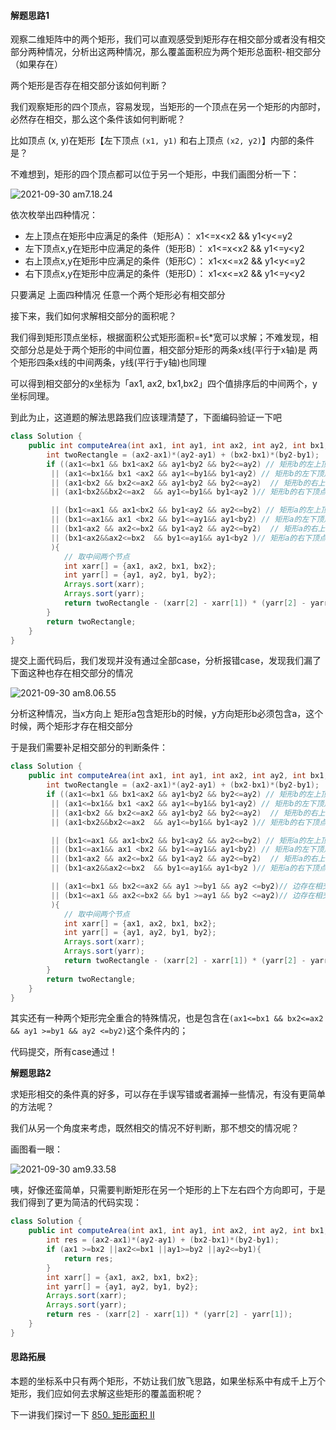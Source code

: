 #### 解题思路1

观察二维矩阵中的两个矩形，我们可以直观感受到矩形存在相交部分或者没有相交部分两种情况，分析出这两种情况，那么覆盖面积应为两个矩形总面积-相交部分（如果存在）

两个矩形是否存在相交部分该如何判断？

我们观察矩形的四个顶点，容易发现，当矩形的一个顶点在另一个矩形的内部时，必然存在相交，那么这个条件该如何判断呢？

比如顶点 (x, y)在矩形【左下顶点 `(x1, y1)` 和右上顶点 `(x2, y2)`】内部的条件是？

不难想到，矩形的四个顶点都可以位于另一个矩形，中我们画图分析一下：

![2021-09-30 am7.18.24](/Users/dw/Documents/Pictures/blog/2021-09-30%20am7.18.24-20210930095202858.png)



依次枚举出四种情况：

- 左上顶点在矩形中应满足的条件（矩形A）： x1<=x<x2 && y1<y<=y2 
-  左下顶点x,y在矩形中应满足的条件（矩形B）： x1<=x<x2 && y1<=y<y2
-  右上顶点x,y在矩形中应满足的条件（矩形C）： x1<x<=x2 && y1<y<=y2 
-  右下顶点x,y在矩形中应满足的条件（矩形D）： x1<x<=x2  && y1<=y<y2



只要满足 上面四种情况 任意一个两个矩形必有相交部分



接下来，我们如何求解相交部分的面积呢？



我们得到矩形顶点坐标，根据面积公式矩形面积=长*宽可以求解；不难发现，相交部分总是处于两个矩形的中间位置，相交部分矩形的两条x线(平行于x轴)是 两个矩形四条x线的中间两条，y线(平行于y轴)也同理

可以得到相交部分的x坐标为「ax1, ax2, bx1,bx2」四个值排序后的中间两个，y坐标同理。



到此为止，这道题的解法思路我们应该理清楚了，下面编码验证一下吧

```java
class Solution {
    public int computeArea(int ax1, int ay1, int ax2, int ay2, int bx1, int by1, int bx2, int by2) {
        int twoRectangle = (ax2-ax1)*(ay2-ay1) + (bx2-bx1)*(by2-by1);
        if ((ax1<=bx1 && bx1<ax2 && ay1<by2 && by2<=ay2) // 矩形b的左上顶点（bx1,by2）在矩形a中
         || (ax1<=bx1&& bx1 <ax2 && ay1<=by1&& by1<ay2) // 矩形b的左下顶点（bx1,by1）在矩形a中
         || (ax1<bx2 && bx2<=ax2 && ay1<by2 && by2<=ay2)  // 矩形b的右上顶点（bx2,by2）在矩形a中
         || (ax1<bx2&&bx2<=ax2  && ay1<=by1&& by1<ay2 )// 矩形b的右下顶点（bx2,by1）在矩形a中

         || (bx1<=ax1 && ax1<bx2 && by1<ay2 && ay2<=by2) // 矩形a的左上顶点（ax1,ay2）在矩形b中
         || (bx1<=ax1&& ax1 <bx2 && by1<=ay1&& ay1<by2) // 矩形a的左下顶点（ax1,ay1）在矩形b中
         || (bx1<ax2 && ax2<=bx2 && by1<ay2 && ay2<=by2)  // 矩形a的右上顶点（ax2,ay2）在矩形b中
         || (bx1<ax2&&ax2<=bx2  && by1<=ay1&& ay1<by2 )// 矩形a的右下顶点（ax2,ay1）在矩形b中
         ){
            // 取中间两个节点
            int xarr[] = {ax1, ax2, bx1, bx2};
            int yarr[] = {ay1, ay2, by1, by2};
            Arrays.sort(xarr);
            Arrays.sort(yarr);
            return twoRectangle - (xarr[2] - xarr[1]) * (yarr[2] - yarr[1]);
        }
        return twoRectangle;
    }
}
```



提交上面代码后，我们发现并没有通过全部case，分析报错case，发现我们漏了下面这种也存在相交部分的情况



![2021-09-30 am8.06.55](/Users/dw/Documents/Pictures/blog/2021-09-30%20am8.06.55-2966722.png)



分析这种情况，当x方向上 矩形a包含矩形b的时候，y方向矩形b必须包含a，这个时候，两个矩形才存在相交部分



于是我们需要补足相交部分的判断条件：



```java
class Solution {
    public int computeArea(int ax1, int ay1, int ax2, int ay2, int bx1, int by1, int bx2, int by2) {
        int twoRectangle = (ax2-ax1)*(ay2-ay1) + (bx2-bx1)*(by2-by1);
        if ((ax1<=bx1 && bx1<ax2 && ay1<by2 && by2<=ay2) // 矩形b的左上顶点（bx1,by2）在矩形a中
         || (ax1<=bx1&& bx1 <ax2 && ay1<=by1&& by1<ay2) // 矩形b的左下顶点（bx1,by1）在矩形a中
         || (ax1<bx2 && bx2<=ax2 && ay1<by2 && by2<=ay2)  // 矩形b的右上顶点（bx2,by2）在矩形a中
         || (ax1<bx2&&bx2<=ax2  && ay1<=by1&& by1<ay2 )// 矩形b的右下顶点（bx2,by1）在矩形a中

         || (bx1<=ax1 && ax1<bx2 && by1<ay2 && ay2<=by2) // 矩形a的左上顶点（ax1,ay2）在矩形b中
         || (bx1<=ax1&& ax1 <bx2 && by1<=ay1&& ay1<by2) // 矩形a的左下顶点（ax1,ay1）在矩形b中
         || (bx1<ax2 && ax2<=bx2 && by1<ay2 && ay2<=by2)  // 矩形a的右上顶点（ax2,ay2）在矩形b中
         || (bx1<ax2&&ax2<=bx2  && by1<=ay1&& ay1<by2 )// 矩形a的右下顶点（ax2,ay1）在矩形b中

         || (ax1<=bx1 && bx2<=ax2 && ay1 >=by1 && ay2 <=by2)// 边存在相交部分（a水平方向更长）
         || (bx1<=ax1 && ax2<=bx2 && by1 >=ay1 && by2 <=ay2)// 边存在相交部分（b水平方向更长）
         ){
            // 取中间两个节点
            int xarr[] = {ax1, ax2, bx1, bx2};
            int yarr[] = {ay1, ay2, by1, by2};
            Arrays.sort(xarr);
            Arrays.sort(yarr);
            return twoRectangle - (xarr[2] - xarr[1]) * (yarr[2] - yarr[1]);
        }
        return twoRectangle;
    }
}
```



其实还有一种两个矩形完全重合的特殊情况，也是包含在`(ax1<=bx1 && bx2<=ax2 && ay1 >=by1 && ay2 <=by2)`这个条件内的；

代码提交，所有case通过！



**解题思路2**

求矩形相交的条件真的好多，可以存在手误写错或者漏掉一些情况，有没有更简单的方法呢？

我们从另一个角度来考虑，既然相交的情况不好判断，那不想交的情况呢？

画图看一眼：

![2021-09-30 am9.33.58](/Users/dw/Documents/Pictures/blog/2021-09-30%20am9.33.58-2966722.png)





咦，好像还蛮简单，只需要判断矩形在另一个矩形的上下左右四个方向即可，于是我们得到了更为简洁的代码实现：



```java
class Solution {
    public int computeArea(int ax1, int ay1, int ax2, int ay2, int bx1, int by1, int bx2, int by2) {
        int res = (ax2-ax1)*(ay2-ay1) + (bx2-bx1)*(by2-by1);
        if (ax1 >=bx2 ||ax2<=bx1 ||ay1>=by2 ||ay2<=by1){
            return res; 
        }
        int xarr[] = {ax1, ax2, bx1, bx2};
        int yarr[] = {ay1, ay2, by1, by2};
        Arrays.sort(xarr);
        Arrays.sort(yarr);
        return res - (xarr[2] - xarr[1]) * (yarr[2] - yarr[1]);
    }
}
```



#### 思路拓展

本题的坐标系中只有两个矩形，不妨让我们放飞思路，如果坐标系中有成千上万个矩形，我们应如何去求解这些矩形的覆盖面积呢？

下一讲我们探讨一下 [850. 矩形面积 II](https://leetcode.cn/problems/rectangle-area-ii/)

